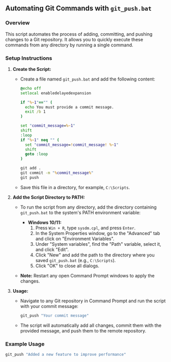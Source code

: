 ## Automating Git Commands with `git_push.bat`

### Overview

This script automates the process of adding, committing, and pushing changes to a Git repository. It allows you to quickly execute these commands from any directory by running a single command.

### Setup Instructions

1. **Create the Script:**
   - Create a file named `git_push.bat` and add the following content:

     ```bat
     @echo off
     setlocal enabledelayedexpansion

     if "%~1"=="" (
       echo You must provide a commit message.
       exit /b 1
     )

     set "commit_message=%~1"
     shift
     :loop
     if "%~1" neq "" (
       set "commit_message=!commit_message! %~1"
       shift
       goto :loop
     )

     git add .
     git commit -m "%commit_message%"
     git push
     ```

   - Save this file in a directory, for example, `C:\Scripts`.

2. **Add the Script Directory to PATH:**
   - To run the script from any directory, add the directory containing `git_push.bat` to the system's PATH environment variable:

     - **Windows 10/11:**
       1. Press `Win + R`, type `sysdm.cpl`, and press `Enter`.
       2. In the System Properties window, go to the "Advanced" tab and click on "Environment Variables".
       3. Under "System variables", find the "Path" variable, select it, and click "Edit".
       4. Click "New" and add the path to the directory where you saved `git_push.bat` (e.g., `C:\Scripts`).
       5. Click "OK" to close all dialogs.

   - **Note:** Restart any open Command Prompt windows to apply the changes.

3. **Usage:**
   - Navigate to any Git repository in Command Prompt and run the script with your commit message:

     ```cmd
     git_push "Your commit message"
     ```

   - The script will automatically add all changes, commit them with the provided message, and push them to the remote repository.

### Example Usage

```cmd
git_push "Added a new feature to improve performance"

